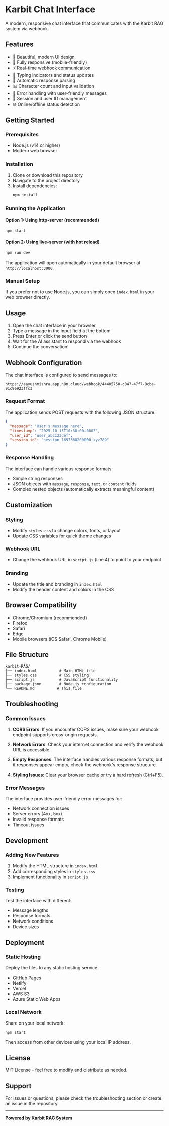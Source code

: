 # Karbit Chat Interface

A modern, responsive chat interface that communicates with the Karbit RAG system via webhook.

## Features

- 🎨 Beautiful, modern UI design
- 📱 Fully responsive (mobile-friendly)
- ⚡ Real-time webhook communication
- 💬 Typing indicators and status updates
- 🔄 Automatic response parsing
- 📊 Character count and input validation
- 🚨 Error handling with user-friendly messages
- 💾 Session and user ID management
- 🌐 Online/offline status detection

## Getting Started

### Prerequisites

- Node.js (v14 or higher)
- Modern web browser

### Installation

1. Clone or download this repository
2. Navigate to the project directory
3. Install dependencies:
   ```bash
   npm install
   ```

### Running the Application

#### Option 1: Using http-server (recommended)
```bash
npm start
```

#### Option 2: Using live-server (with hot reload)
```bash
npm run dev
```

The application will open automatically in your default browser at `http://localhost:3000`.

### Manual Setup

If you prefer not to use Node.js, you can simply open `index.html` in your web browser directly.

## Usage

1. Open the chat interface in your browser
2. Type a message in the input field at the bottom
3. Press Enter or click the send button
4. Wait for the AI assistant to respond via the webhook
5. Continue the conversation!

## Webhook Configuration

The chat interface is configured to send messages to:
```
https://aayushmishra.app.n8n.cloud/webhook/44405750-c847-47f7-8cba-91c9e923ffc3
```

### Request Format

The application sends POST requests with the following JSON structure:
```json
{
  "message": "User's message here",
  "timestamp": "2025-10-15T10:30:00.000Z",
  "user_id": "user_abc123def",
  "session_id": "session_1697368200000_xyz789"
}
```

### Response Handling

The interface can handle various response formats:
- Simple string responses
- JSON objects with `message`, `response`, `text`, or `content` fields
- Complex nested objects (automatically extracts meaningful content)

## Customization

### Styling
- Modify `styles.css` to change colors, fonts, or layout
- Update CSS variables for quick theme changes

### Webhook URL
- Change the webhook URL in `script.js` (line 4) to point to your endpoint

### Branding
- Update the title and branding in `index.html`
- Modify the header content and colors in the CSS

## Browser Compatibility

- Chrome/Chromium (recommended)
- Firefox
- Safari
- Edge
- Mobile browsers (iOS Safari, Chrome Mobile)

## File Structure

```
karbit-RAG/
├── index.html          # Main HTML file
├── styles.css          # CSS styling
├── script.js           # JavaScript functionality
├── package.json        # Node.js configuration
└── README.md          # This file
```

## Troubleshooting

### Common Issues

1. **CORS Errors**: If you encounter CORS issues, make sure your webhook endpoint supports cross-origin requests.

2. **Network Errors**: Check your internet connection and verify the webhook URL is accessible.

3. **Empty Responses**: The interface handles various response formats, but if responses appear empty, check the webhook's response structure.

4. **Styling Issues**: Clear your browser cache or try a hard refresh (Ctrl+F5).

### Error Messages

The interface provides user-friendly error messages for:
- Network connection issues
- Server errors (4xx, 5xx)
- Invalid response formats
- Timeout issues

## Development

### Adding New Features

1. Modify the HTML structure in `index.html`
2. Add corresponding styles in `styles.css`
3. Implement functionality in `script.js`

### Testing

Test the interface with different:
- Message lengths
- Response formats
- Network conditions
- Device sizes

## Deployment

### Static Hosting
Deploy the files to any static hosting service:
- GitHub Pages
- Netlify
- Vercel
- AWS S3
- Azure Static Web Apps

### Local Network
Share on your local network:
```bash
npm start
```
Then access from other devices using your local IP address.

## License

MIT License - feel free to modify and distribute as needed.

## Support

For issues or questions, please check the troubleshooting section or create an issue in the repository.

---

**Powered by Karbit RAG System**